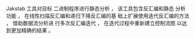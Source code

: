 Jakstab 工具对目标 二进制程序进行静态分析 ， 该工具包含反汇编和静态 分析功能 ， 在线性扫描反汇编和递归下降反汇编的基 础上扩展使用迭代反汇编的方法 ， 借助数据流分析进 行多次反汇编迭代 ， 在迭代过程中重新建立控制流图 以达到更加精确的结果 。

